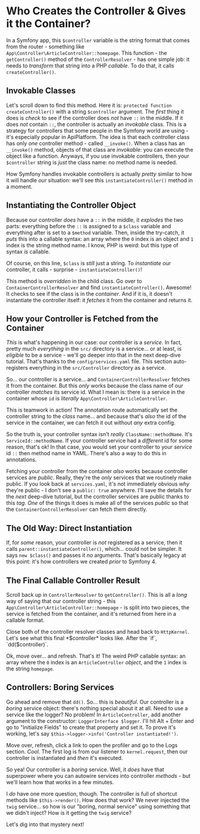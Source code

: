 # Who Creates the Controller & Gives it the Container?

In a Symfony app, this `$controller` variable is the string format that comes
from the router - something like `App\Controller\ArticleController::homepage`.
This function - the `getController()` method of the `ControllerResolver` - has one
simple job: it needs to *transform* that string into a PHP *callable*. To do that,
it calls `createController()`.

## Invokable Classes

Let's scroll down to find this method. Here it is:
`protected function createController()` with a string `$controller` argument.
The *first* thing it does is *check* to see if the controller does *not*
have `::` in the middle. If it does *not* contain `::`, the controller is
actually an *invokable* class. This is a strategy for controllers that some people
in the Symfony world are using - it's especially popular in ApiPlatform. The idea
is that each controller class has only *one* controller method - called `__invoke()`.
When a class has an `__invoke()` method, objects of that class are *invokable*:
you can execute the object like a function. Anyways, if you use invokable
controllers, then your `$controller` string is *just* the class name: no method
name is needed.

How Symfony handles invokable controllers is actually *pretty* similar to how
it will handle *our* situation: we'll see this `instantiateController()` method
in a moment.

## Instantiating the Controller Object

Because our controller *does* have a `::` in the middle, it *explodes* the two
parts: everything before the `::` is assigned to a `$class` variable and everything
after is set to a `$method` variable. Then, inside the try-catch, it *puts* this
into a callable syntax: an array where the `0` index is an object and `1` index
is the string method name. I know, PHP is weird: but this type of syntax *is* callable.

Of course, on this line, `$class` is *still* just a string. To *instantiate* our
controller, it calls - surprise - `instantiateController()`!

This method is *overridden* in the child class. Go over to
`ContainerControllerResolver` and find `instantiateController()`. Awesome!
It checks to see if the class is in the *container*. And if it is, it doesn't
instantiate the controller itself: it *fetches* it from the container and returns
it.

## How your Controller is Fetched from the Container

*This* is what's happening in our case: our controller is a *service*. In fact,
pretty much *everything* in the `src/` directory is a service... or at least,
is *eligible* to be a service - we'll go deeper into that in the next deep-dive
tutorial. That's thanks to the `config/services.yaml` file. This section
auto-registers everything in the `src/Controller` directory as a service.

So... our controller is a service... and `ContainerControllerResolver` fetches
it from the container. But this *only* works because the class name of our
controller *matches* its service id. What I mean is: there is a service in the
container whose `id` is *literally* `App\Controller\ArticleController`.

This is teamwork in action! The annotation route automatically set the controller
string to the *class* name... and because that's *also* the id of the service in
the container, we can fetch it out without *any* extra config.

So the truth is, your controller syntax isn't *really* `ClassName::methodName`.
It's `ServiceId::methodName`. If your controller service had a *different*
id for some reason, that's ok! In that case, you would set your controller
to your *service* id `::` then method name in YAML. There's also a way to do this
in annotations.

Fetching your controller from the container *also* works because controller services
are *public*. Really, they're the *only* services that we routinely make public.
If you look back at `services.yaml`, it's not immediately obvious *why* they're
public - I don't see a `public: true` anywhere. I'll save the details for the
*next* deep-dive tutorial, but the controller services are public thanks to this
*tag*. *One* of the things it does is make all of the services *public* so that
the `ContainerControllerResolver` can fetch them directly.

## The Old Way: Direct Instantiation

If, for *some* reason, your controller is *not* registered as a service, then it
calls `parent::instantiateController()`, which... could not be simpler. It says
`new $class()` and passes it *no* arguments. That's basically legacy at this
point: it's how controllers we created *prior* to Symfony 4.

## The Final Callable Controller Result

Scroll back up in `ControllerResolver` to `getController()`. This is all a
*long* way of saying that our controller string - this
`App\Controller\ArticleController::homepage` - is split into two pieces, the
service is fetched from the container, and it's returned from here in a callable
format.

Close both of the controller resolver classes and head back to `HttpKernel`. Let's
see what this final *$controller* looks like. After the `if`, `dd($controller)`.

Ok, move over... and refresh. That's it! The weird PHP callable syntax: an array
where the `0` index is an `ArticleController` *object*, and the `1` index is
the string `homepage`.

## Controllers: Boring Services

Go ahead and remove that `dd()`. So... this is *beautiful*. Our controller is
a *boring* service object: there's nothing special about it at all. Need to use
a service like the logger? No problem! In `ArticleController`, add another
argument to the constructor: `LoggerInterface $logger`. I'll hit Alt + Enter and
go to "Initialize Fields" to create that property and set it. To prove it's
working, let's say `$this->logger->info('Controller instantiated!')`.

Move over, refresh, click a link to open the profiler and go to the Logs section.
*Cool*. The first log is from our listener to `kernel.request`, then our controller
is instantiated and *then* it's executed.

So yea! Our controller is a *boring* service. Well, it *does* have that superpower
where you can autowire services into controller *methods* - but we'll learn how
that works in a few minutes.

I *do* have one more question, though. The controller is full of shortcut methods
like `$this->render()`. How does that work? We never injected the `twig` service...
so how is our "boring, normal service" using something that we didn't inject? How
is it getting the `twig` service?

Let's dig into that mystery next!

